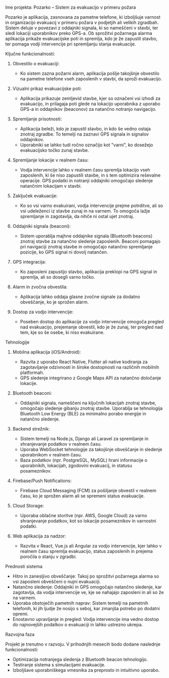 
Ime projekta: Pozarko – Sistem za evakuacijo v primeru požara

Pozarko je aplikacija, zasnovana za pametne telefone, ki izboljšuje varnost in organizacijo evakuacij v primeru požara v podjetjih ali velikih zgradbah. Sistem deluje v povezavi z oddajniki signala, ki so nameščeni v stavbi, ter sledi lokaciji uporabnikov preko GPS-a. Ob sprožitvi požarnega alarma aplikacija prikaže evakuacijske poti in spremlja, kdo je že zapustil stavbo, ter pomaga vodji intervencije pri spremljanju stanja evakuacije.

 Ključne funkcionalnosti:

1. Obvestilo o evakuaciji: 
   - Ko sistem zazna požarni alarm, aplikacija pošlje takojšnje obvestilo na pametne telefone vseh zaposlenih v stavbi, da sproži evakuacijo.

2. Vizualni prikaz evakuacijske poti:
   - Aplikacija prikazuje zemljevid stavbe, kjer so označeni vsi izhodi za evakuacijo, in prilagaja poti glede na lokacijo uporabnika z uporabo GPS-a in oddajnikov (beaconov) za natančno notranjo navigacijo.

3. Spremljanje prisotnosti:
   - Aplikacija beleži, kdo je zapustil stavbo, in kdo še vedno ostaja znotraj zgradbe. To temelji na zaznavi GPS signala in signalov oddajnikov.
   - Uporabniki se lahko tudi ročno označijo kot "varni", ko dosežejo evakuacijsko točko zunaj stavbe.

4. Spremljanje lokacije v realnem času:
   - Vodja intervencije lahko v realnem času spremlja lokacijo vseh zaposlenih, ki še niso zapustili stavbe, in s tem optimizira reševalne operacije. GPS podatki in notranji oddajniki omogočajo sledenje natančnim lokacijam v stavbi.

5. Zaključek evakuacije:
   - Ko so vsi varno evakuirani, vodja intervencije prejme potrditve, ali so vsi udeleženci iz stavbe zunaj in na varnem. To omogoča lažje spremljanje in zagotavlja, da nihče ni ostal ujet znotraj.

6. Oddajniki signala (beaconi):
   - Sistem uporablja majhne oddajnike signala (Bluetooth beacons) znotraj stavbe za natančno sledenje zaposlenih. Beaconi pomagajo pri navigaciji znotraj stavbe in omogočajo natančno spremljanje pozicije, ko GPS signal ni dovolj natančen.

7. GPS integracija:
   - Ko zaposleni zapustijo stavbo, aplikacija preklopi na GPS signal in spremlja, ali so dosegli varno točko.

8. Alarm in zvočna obvestila:
   - Aplikacija lahko oddaja glasne zvočne signale za dodatno obveščanje, ko je sprožen alarm.

9. Dostop za vodjo intervencije:
   - Poseben dostop do aplikacije za vodjo intervencije omogoča pregled nad evakuacijo, prejemanje obvestil, kdo je že zunaj, ter pregled nad tem, kje so še osebe, ki niso evakuirane.

 Tehnologije

1. Mobilna aplikacija (iOS/Android):
   - Razvita z uporabo React Native, Flutter ali native kodiranja za zagotavljanje odzivnosti in široke dostopnosti na različnih mobilnih platformah.
   - GPS sledenje integrirano z Google Maps API za natančno določanje lokacije.

2. Bluetooth beaconi:
   - Oddajniki signala, nameščeni na ključnih lokacijah znotraj stavbe, omogočajo sledenje gibanju znotraj stavbe. Uporablja se tehnologija Bluetooth Low Energy (BLE) za minimalno porabo energije in natančno sledenje.

3. Backend strežnik:
   - Sistem temelji na Node.js, Django ali Laravel za spremljanje in shranjevanje podatkov v realnem času.
   - Uporaba WebSocket tehnologije za takojšnje obveščanje in sledenje uporabnikom v realnem času.
   - Baza podatkov (npr. PostgreSQL, MySQL) hrani informacije o uporabnikih, lokacijah, zgodovini evakuacij, in statusu posameznikov.

4. Firebase/Push Notifications:
   - Firebase Cloud Messaging (FCM) za pošiljanje obvestil v realnem času, ko je sprožen alarm ali se spremeni status evakuacije.

5. Cloud Storage:
   - Uporaba oblačne storitve (npr. AWS, Google Cloud) za varno shranjevanje podatkov, kot so lokacije posameznikov in varnostni podatki.

6. Web aplikacija za nadzor:
   - Razvita v React, Vue.js ali Angular za vodjo intervencije, kjer lahko v realnem času spremlja evakuacijo, status zaposlenih in prejema poročila o stanju v zgradbi.

 Prednosti sistema

- Hitro in zanesljivo obveščanje: Takoj po sprožitvi požarnega alarma so vsi zaposleni obveščeni o nujni evakuaciji.
- Natančno sledenje: Oddajniki in GPS omogočajo natančno sledenje, kar zagotavlja, da vodja intervencije ve, kje se nahajajo zaposleni in ali so že na varnem.
- Uporaba obstoječih pametnih naprav: Sistem temelji na pametnih telefonih, ki jih ljudje že nosijo s seboj, kar zmanjša potrebo po dodatni opremi.
- Enostavno upravljanje in pregled: Vodja intervencije ima vedno dostop do najnovejših podatkov o evakuaciji in lahko ustrezno ukrepa.

 Razvojna faza

Projekt je trenutno v razvoju. V prihodnjih mesecih bodo dodane naslednje funkcionalnosti:
- Optimizacija notranjega sledenja z Bluetooth beacon tehnologijo.
- Testiranje sistema s simulacijami evakuacije.
- Izboljšave uporabniškega vmesnika za preprosto in intuitivno uporabo.
